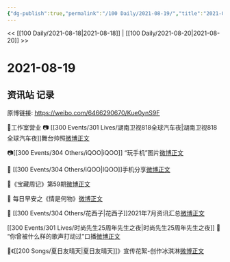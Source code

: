 ```yaml
---
{"dg-publish":true,"permalink":"/100 Daily/2021-08-19/","title":"2021-08-19","created":"2023-04-10T13:36:09.697+08:00","updated":"2023-04-10T13:49:05.056+08:00"}
---
```



<< [[100 Daily/2021-08-18\|2021-08-18]] | [[100 Daily/2021-08-20\|2021-08-20]] >>

# 2021-08-19

## 资讯站 记录

原博链接: https://weibo.com/6466290670/Kue0ynS9F

🌟工作室营业
📷 [[300 Events/301 Lives/湖南卫视818全球汽车夜\|湖南卫视818全球汽车夜]]舞台帅照[微博正文](https://m.weibo.cn/6466290670/4671918043301940)

📷[[300 Events/304 Others/iQOO\|iQOO]] “玩手机”图片[微博正文](https://m.weibo.cn/6466290670/4671949248928590)

🌟 [[300 Events/304 Others/iQOO\|IQOO]]手机分享[微博正文](https://m.weibo.cn/6466290670/4671952242869040)

🌟《宝藏周记》第59期[微博正文](https://m.weibo.cn/6466290670/4671827353797437)

🌟 每日早安之《情是何物》[微博正文](https://m.weibo.cn/6466290670/4671825726932338)

🌟 [[300 Events/304 Others/花西子\|花西子]]2021年7月资讯汇总[微博正文](https://m.weibo.cn/6466290670/4671941774149381)

[[300 Events/301 Lives/时尚先生25周年先生之夜\|时尚先生25周年先生之夜]]
🌟 “你曾被什么样的歌声打动过”口播[微博正文](https://m.weibo.cn/6466290670/4671955598841177)

🌟《[[200 Songs/夏日友晴天\|夏日友晴天]]》宣传花絮-创作冰淇淋[微博正文](https://m.weibo.cn/6466290670/4671851588489220)
